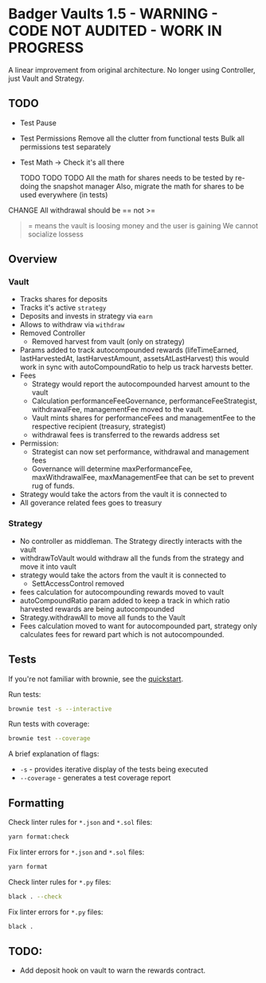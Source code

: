 # Badger Vaults 1.5 - WARNING - CODE NOT AUDITED - WORK IN PROGRESS

A linear improvement from original architecture. No longer using Controller, just Vault and Strategy.

## TODO

- Test Pause
- Test Permissions
  Remove all the clutter from functional tests
  Bulk all permissions test separately

- Test Math
  -> Check it's all there

  TODO TODO TODO
  All the math for shares needs to be tested by re-doing the snapshot manager
  Also, migrate the math for shares to be used everywhere (in tests)

CHANGE
All withdrawal should be == not >=

> = means the vault is loosing money and the user is gaining
> We cannot socialize lossess

## Overview

### Vault

- Tracks shares for deposits
- Tracks it's active `strategy`
- Deposits and invests in strategy via `earn`
- Allows to withdraw via `withdraw`
- Removed Controller
  - Removed harvest from vault (only on strategy)
- Params added to track autocompounded rewards (lifeTimeEarned, lastHarvestedAt, lastHarvestAmount, assetsAtLastHarvest)
  this would work in sync with autoCompoundRatio to help us track harvests better.
- Fees
  - Strategy would report the autocompounded harvest amount to the vault
  - Calculation performanceFeeGovernance, performanceFeeStrategist, withdrawalFee, managementFee moved to the vault.
  - Vault mints shares for performanceFees and managementFee to the respective recipient (treasury, strategist)
  - withdrawal fees is transferred to the rewards address set
- Permission:
  - Strategist can now set performance, withdrawal and management fees
  - Governance will determine maxPerformanceFee, maxWithdrawalFee, maxManagementFee that can be set to prevent rug of funds.
- Strategy would take the actors from the vault it is connected to
- All goverance related fees goes to treasury

### Strategy

- No controller as middleman. The Strategy directly interacts with the vault
- withdrawToVault would withdraw all the funds from the strategy and move it into vault
- strategy would take the actors from the vault it is connected to
  - SettAccessControl removed
- fees calculation for autocompounding rewards moved to vault
- autoCompoundRatio param added to keep a track in which ratio harvested rewards are being autocompounded
- Strategy.withdrawAll to move all funds to the Vault
- Fees calculation moved to want for autocompounded part, strategy only calculates fees for reward part which is not autocompounded.

## Tests

If you're not familiar with brownie, see the [quickstart](https://eth-brownie.readthedocs.io/en/stable/quickstart.html).

Run tests:

```bash
brownie test -s --interactive
```

Run tests with coverage:

```bash
brownie test --coverage
```

A brief explanation of flags:

- `-s` - provides iterative display of the tests being executed
- `--coverage` - generates a test coverage report

## Formatting

Check linter rules for `*.json` and `*.sol` files:

```bash
yarn format:check
```

Fix linter errors for `*.json` and `*.sol` files:

```bash
yarn format
```

Check linter rules for `*.py` files:

```bash
black . --check
```

Fix linter errors for `*.py` files:

```bash
black .
```

## TODO:

- Add deposit hook on vault to warn the rewards contract.
